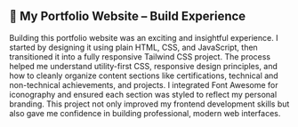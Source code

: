 ## 📝 My Portfolio Website – Build Experience

Building this portfolio website was an exciting and insightful experience. I started by designing it using plain HTML, CSS, and JavaScript, then transitioned it into a fully responsive Tailwind CSS project. The process helped me understand utility-first CSS, responsive design principles, and how to cleanly organize content sections like certifications, technical and non-technical achievements, and projects. I integrated Font Awesome for iconography and ensured each section was styled to reflect my personal branding. This project not only improved my frontend development skills but also gave me confidence in building professional, modern web interfaces.

